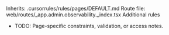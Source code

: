Inherits: .cursorrules/rules/pages/DEFAULT.md
Route file: web/routes/_app.admin.observability._index.tsx
Additional rules
- TODO: Page-specific constraints, validation, or access notes.
